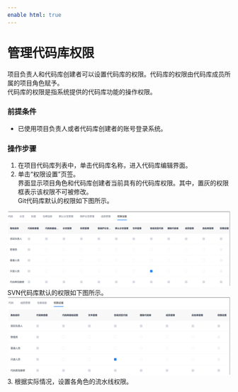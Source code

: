 ```yaml
---
enable html: true
---
```

# 管理代码库权限

项目负责人和代码库创建者可以设置代码库的权限。代码库的权限由代码库成员所属的项目角色赋予。        
代码库的权限是指系统提供的代码库功能的操作权限。   

### 前提条件
* 已使用项目负责人或者代码库创建者的账号登录系统。

### 操作步骤
1. 在项目代码库列表中，单击代码库名称，进入代码库编辑界面。
2. 单击“权限设置”页签。             
     界面显示项目角色和代码库创建者当前具有的代码库权限。其中，置灰的权限框表示该权限不可被修改。          
     Git代码库默认的权限如下图所示。           
  <img src="fig/代码库-Git-权限-默认.png" style="zoom:50%">       
     SVN代码库默认的权限如下图所示。           
  <img src="fig/代码库-SVN-权限-默认.png" style="zoom:50%">  
3. 根据实际情况，设置各角色的流水线权限。
